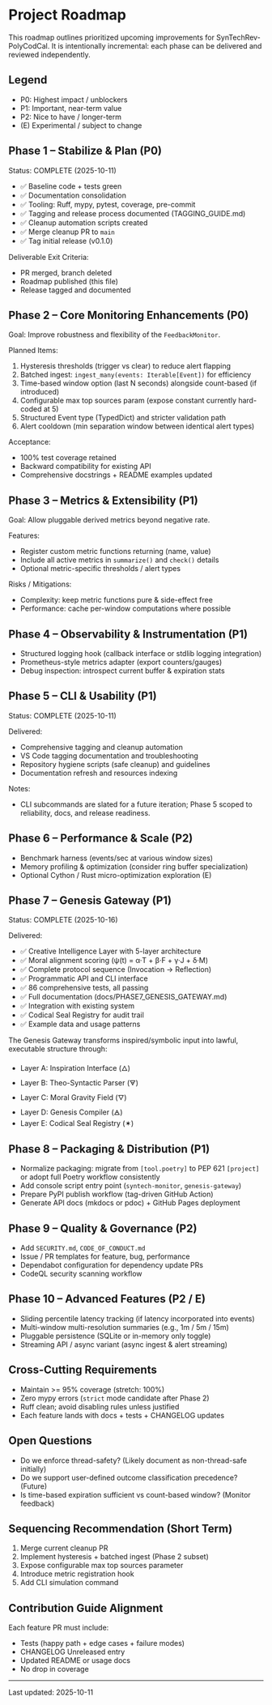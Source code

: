 # Project Roadmap

This roadmap outlines prioritized upcoming improvements for SynTechRev-PolyCodCal.
It is intentionally incremental: each phase can be delivered and reviewed independently.

## Legend
- P0: Highest impact / unblockers
- P1: Important, near-term value
- P2: Nice to have / longer-term
- (E) Experimental / subject to change

## Phase 1 – Stabilize & Plan (P0)
Status: COMPLETE (2025-10-11)
- ✅ Baseline code + tests green
- ✅ Documentation consolidation
- ✅ Tooling: Ruff, mypy, pytest, coverage, pre-commit
- ✅ Tagging and release process documented (TAGGING_GUIDE.md)
- ✅ Cleanup automation scripts created
- ✅ Merge cleanup PR to `main`
- ✅ Tag initial release (v0.1.0)

Deliverable Exit Criteria:
- PR merged, branch deleted
- Roadmap published (this file)
- Release tagged and documented

## Phase 2 – Core Monitoring Enhancements (P0)
Goal: Improve robustness and flexibility of the `FeedbackMonitor`.

Planned Items:
1. Hysteresis thresholds (trigger vs clear) to reduce alert flapping
2. Batched ingest: `ingest_many(events: Iterable[Event])` for efficiency
3. Time-based window option (last N seconds) alongside count-based (if introduced)
4. Configurable max top sources param (expose constant currently hard-coded at 5)
5. Structured Event type (TypedDict) and stricter validation path
6. Alert cooldown (min separation window between identical alert types)

Acceptance:
- 100% test coverage retained
- Backward compatibility for existing API
- Comprehensive docstrings + README examples updated

## Phase 3 – Metrics & Extensibility (P1)
Goal: Allow pluggable derived metrics beyond negative rate.

Features:
- Register custom metric functions returning (name, value)
- Include all active metrics in `summarize()` and `check()` details
- Optional metric-specific thresholds / alert types

Risks / Mitigations:
- Complexity: keep metric functions pure & side-effect free
- Performance: cache per-window computations where possible

## Phase 4 – Observability & Instrumentation (P1)
- Structured logging hook (callback interface or stdlib logging integration)
- Prometheus-style metrics adapter (export counters/gauges)
- Debug inspection: introspect current buffer & expiration stats

## Phase 5 – CLI & Usability (P1)
Status: COMPLETE (2025-10-11)

Delivered:
- Comprehensive tagging and cleanup automation
- VS Code tagging documentation and troubleshooting
- Repository hygiene scripts (safe cleanup) and guidelines
- Documentation refresh and resources indexing

Notes:
- CLI subcommands are slated for a future iteration; Phase 5 scoped to reliability, docs, and release readiness.

## Phase 6 – Performance & Scale (P2)
- Benchmark harness (events/sec at various window sizes)
- Memory profiling & optimization (consider ring buffer specialization)
- Optional Cython / Rust micro-optimization exploration (E)

## Phase 7 – Genesis Gateway (P1)
Status: COMPLETE (2025-10-16)

Delivered:
- ✅ Creative Intelligence Layer with 5-layer architecture
- ✅ Moral alignment scoring (ψ(t) = α·T + β·F + γ·J + δ·M)
- ✅ Complete protocol sequence (Invocation → Reflection)
- ✅ Programmatic API and CLI interface
- ✅ 86 comprehensive tests, all passing
- ✅ Full documentation (docs/PHASE7_GENESIS_GATEWAY.md)
- ✅ Integration with existing system
- ✅ Codical Seal Registry for audit trail
- ✅ Example data and usage patterns

The Genesis Gateway transforms inspired/symbolic input into lawful, executable structure through:
- Layer A: Inspiration Interface (🜂)
- Layer B: Theo-Syntactic Parser (🜃)
- Layer C: Moral Gravity Field (🜄)
- Layer D: Genesis Compiler (🜁)
- Layer E: Codical Seal Registry (✶)

## Phase 8 – Packaging & Distribution (P1)
- Normalize packaging: migrate from `[tool.poetry]` to PEP 621 `[project]` or adopt full Poetry workflow consistently
- Add console script entry point (`syntech-monitor`, `genesis-gateway`)
- Prepare PyPI publish workflow (tag-driven GitHub Action)
- Generate API docs (mkdocs or pdoc) + GitHub Pages deployment

## Phase 9 – Quality & Governance (P2)
- Add `SECURITY.md`, `CODE_OF_CONDUCT.md`
- Issue / PR templates for feature, bug, performance
- Dependabot configuration for dependency update PRs
- CodeQL security scanning workflow

## Phase 10 – Advanced Features (P2 / E)
- Sliding percentile latency tracking (if latency incorporated into events)
- Multi-window multi-resolution summaries (e.g., 1m / 5m / 15m)
- Pluggable persistence (SQLite or in-memory only toggle)
- Streaming API / async variant (async ingest & alert streaming)

## Cross-Cutting Requirements
- Maintain >= 95% coverage (stretch: 100%)
- Zero mypy errors (`strict` mode candidate after Phase 2)
- Ruff clean; avoid disabling rules unless justified
- Each feature lands with docs + tests + CHANGELOG updates

## Open Questions
- Do we enforce thread-safety? (Likely document as non-thread-safe initially)
- Do we support user-defined outcome classification precedence? (Future)
- Is time-based expiration sufficient vs count-based window? (Monitor feedback)

## Sequencing Recommendation (Short Term)
1. Merge current cleanup PR
2. Implement hysteresis + batched ingest (Phase 2 subset)
3. Expose configurable max top sources parameter
4. Introduce metric registration hook
5. Add CLI simulation command

## Contribution Guide Alignment
Each feature PR must include:
- Tests (happy path + edge cases + failure modes)
- CHANGELOG Unreleased entry
- Updated README or usage docs
- No drop in coverage

---
Last updated: 2025-10-11
